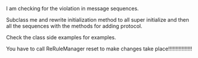 I am checking for the violation in message sequences.

Subclass me and rewrite initialization method to all super initialize and then all the sequences with the methods for adding protocol.

Check the class side examples for examples.

You have to call
ReRuleManager reset
to make changes take place!!!!!!!!!!!!!!!!